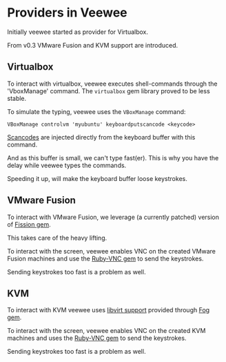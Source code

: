 # Providers in Veewee

Initially veewee started as provider for Virtualbox.

From v0.3 VMware Fusion and KVM support are introduced.


## Virtualbox

To interact with virtualbox, veewee executes shell-commands through the 'VboxManage' command.
The `virtualbox` gem library proved to be less stable.

To simulate the typing, veewee uses the `VBoxManage` command:

    VBoxManage controlvm 'myubuntu' keyboardputscancode <keycode>

[Scancodes](http://www.win.tue.nl/~aeb/linux/kbd/scancodes-1.html) are injected directly
from the keyboard buffer with this command.

And as this buffer is small, we can't type fast(er). This is why you have the delay while veewee types the commands.

Speeding it up, will make the keyboard buffer loose keystrokes.


## VMware Fusion

To interact with VMware Fusion, we leverage (a currently patched) version of [Fission gem](https://github.com/thbishop/fission).

This takes care of the heavy lifting.

To interact with the screen, veewee enables VNC on the created VMware Fusion machines
and use the [Ruby-VNC gem](http://code.google.com/p/ruby-vnc/) to send the keystrokes.

Sending keystrokes too fast is a problem as well.


## KVM

To interact with KVM veewee uses [libvirt support](http://libvirt.org/ruby/) provided through [Fog gem](http://fog.io).

To interact with the screen, veewee enables VNC on the created KVM machines
and uses the [Ruby-VNC gem](http://code.google.com/p/ruby-vnc/) to send the keystrokes.

Sending keystrokes too fast is a problem as well.
